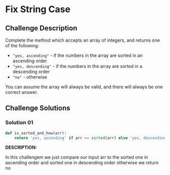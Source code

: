 # Fix String Case

## Challenge Description


Complete the method which accepts an array of integers, and returns one of the following:

- `"yes, ascending"` - if the numbers in the array are sorted in an ascending order
- `"yes, descending"` - if the numbers in the array are sorted in a descending order
- `"no"` - otherwise

You can assume the array will always be valid, and there will always be one correct answer.

## Challenge Solutions


### Solution 01


```python
def is_sorted_and_how(arr):
	return 'yes, ascending' if arr == sorted(arr) else 'yes, descending' if arr == sorted(arr, reverse=True) else 'no'
```

**DESCRIPTION:**

In this challengem we just compare our input arr to the sorted one in ascending order and sorted one in descending order otherwise we return no